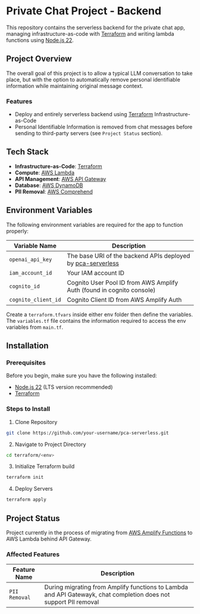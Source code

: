 # Private Chat Project - Backend
This repository contains the serverless backend for the private chat app, managing infrastructure-as-code with [Terraform](https://developer.hashicorp.com/terraform) and writing lambda functions using [Node.js 22](https://nodejs.org/en).

## Project Overview
The overall goal of this project is to allow a typical LLM conversation to take place, but with the option to automatically remove personal identifiable information while maintaining original message context.

### Features
- Deploy and entirely serverless backend using [Terraform](https://www.terraform.io/) Infrastructure-as-Code
- Personal Identifiable Information is removed from chat messages before sending to third-party servers (see `Project Status` section).

## Tech Stack
- **Infrastructure-as-Code**: [Terraform](https://www.terraform.io/)
- **Compute**: [AWS Lambda](https://aws.amazon.com/lambda/)
- **API Management**: [AWS API Gateway](https://aws.amazon.com/api-gateway/)
- **Database**: [AWS DynamoDB](https://aws.amazon.com/dynamodb/)
- **PII Removal**: [AWS Comprehend](https://aws.amazon.com/comprehend/)

## Environment Variables
The following environment variables are required for the app to function properly:

| Variable Name | Description |
|---------------|-------------|
| `openai_api_key` | The base URI of the backend APIs deployed by [pca-serverless](https://github.com/JustinDosaj/pca-serverless) |
| `iam_account_id` | Your IAM account ID |
| `cognito_id` | Cognito User Pool ID from AWS Amplify Auth (found in cognito console) |
| `cognito_client_id` | Cognito Client ID from AWS Amplify Auth

Create a `terraform.tfvars` inside either env folder then define the variables. The `variables.tf` file contains the information required to access the env variables from `main.tf`.  

## Installation

### Prerequisites

Before you begin, make sure you have the following installed:

- [Node.js 22](https://nodejs.org/) (LTS version recommended)
- [Terraform](https://developer.hashicorp.com/terraform/tutorials/aws-get-started/install-cli)

### Steps to Install

1. Clone Repository
```bash
git clone https://github.com/your-username/pca-serverless.git
```

2. Navigate to Project Directory
```bash
cd terraform/<env>
```

3. Initialize Terraform build
```bash
terraform init
```

4. Deploy Servers
```bash
terraform apply
```

## Project Status
Project currently in the process of migrating from [AWS Amplify Functions](https://docs.amplify.aws/react/build-a-backend/functions/set-up-function/) to AWS Lambda behind API Gateway.

### Affected Features
| Feature Name | Description |
|---------------|-------------|
| `PII Removal` | During migrating from Amplify functions to Lambda and API Gatewayk, chat completion does not support PII removal  |